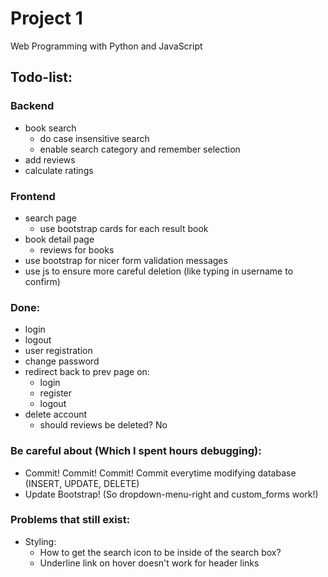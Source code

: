 # Project 1

Web Programming with Python and JavaScript

## Todo-list:

### Backend
- book search
    - do case insensitive search
    - enable search category and remember selection
- add reviews
- calculate ratings

### Frontend
- search page
    - use bootstrap cards for each result book
- book detail page
    - reviews for books
- use bootstrap for nicer form validation messages
- use js to ensure more careful deletion (like typing in username to confirm)

### Done:
- login
- logout
- user registration
- change password
- redirect back to prev page on:
    - login
    - register
    - logout
- delete account
    - should reviews be deleted? No


### Be careful about (Which I spent hours debugging):
- Commit! Commit! Commit! Commit everytime modifying database (INSERT, UPDATE, DELETE)
- Update Bootstrap! (So dropdown-menu-right and custom_forms work!)

### Problems that still exist:

- Styling:
    - How to get the search icon to be inside of the search box?
    - Underline link on hover doesn't work for header links